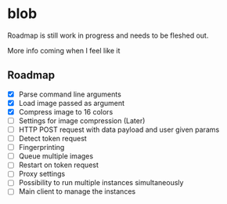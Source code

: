 # blob

Roadmap is still work in progress and needs to be fleshed out.

More info coming when I feel like it

## Roadmap

- [X] Parse command line arguments
- [X] Load image passed as argument
- [X] Compress image to 16 colors
- [ ] Settings for image compression (Later)
- [ ] HTTP POST request with data payload and user given params
- [ ] Detect token request
- [ ] Fingerprinting
- [ ] Queue multiple images
- [ ] Restart on token request
- [ ] Proxy settings
- [ ] Possibility to run multiple instances simultaneously
- [ ] Main client to manage the instances
